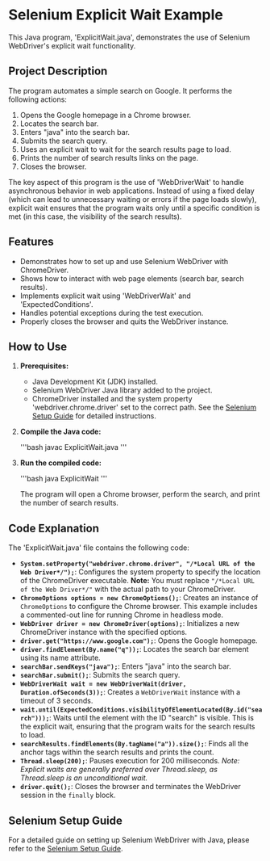 # Selenium Explicit Wait Example

This Java program, 'ExplicitWait.java', demonstrates the use of Selenium WebDriver's explicit wait functionality.

## Project Description

The program automates a simple search on Google.  It performs the following actions:

1.  Opens the Google homepage in a Chrome browser.
2.  Locates the search bar.
3.  Enters "java" into the search bar.
4.  Submits the search query.
5.  Uses an explicit wait to wait for the search results page to load.
6.  Prints the number of search results links on the page.
7.  Closes the browser.

The key aspect of this program is the use of 'WebDriverWait' to handle asynchronous behavior in web applications.  Instead of using a fixed delay (which can lead to unnecessary waiting or errors if the page loads slowly), explicit wait ensures that the program waits only until a specific condition is met (in this case, the visibility of the search results).

## Features

* Demonstrates how to set up and use Selenium WebDriver with ChromeDriver.
* Shows how to interact with web page elements (search bar, search results).
* Implements explicit wait using 'WebDriverWait' and 'ExpectedConditions'.
* Handles potential exceptions during the test execution.
* Properly closes the browser and quits the WebDriver instance.

## How to Use

1.  **Prerequisites:**
    * Java Development Kit (JDK) installed.
    * Selenium WebDriver Java library added to the project.
    * ChromeDriver installed and the system property 'webdriver.chrome.driver' set to the correct path.  See the [Selenium Setup Guide](./docs/selenium_setup.pdf) for detailed instructions.

2.  **Compile the Java code:**

    '''bash
    javac ExplicitWait.java
    '''

3.  **Run the compiled code:**

    '''bash
    java ExplicitWait
    '''

    The program will open a Chrome browser, perform the search, and print the number of search results.

## Code Explanation

The 'ExplicitWait.java' file contains the following code:

* **`System.setProperty("webdriver.chrome.driver", "/*Local URL of the Web Driver*/");`**: Configures the system property to specify the location of the ChromeDriver executable. **Note:** You must replace `"/*Local URL of the Web Driver*/"` with the actual path to your ChromeDriver.
* **`ChromeOptions options = new ChromeOptions();`**: Creates an instance of `ChromeOptions` to configure the Chrome browser. This example includes a commented-out line for running Chrome in headless mode.
* **`WebDriver driver = new ChromeDriver(options);`**: Initializes a new ChromeDriver instance with the specified options.
* **`driver.get("https://www.google.com");`**: Opens the Google homepage.
* **`driver.findElement(By.name("q"));`**: Locates the search bar element using its name attribute.
* **`searchBar.sendKeys("java");`**: Enters "java" into the search bar.
* **`searchBar.submit();`**: Submits the search query.
* **`WebDriverWait wait = new WebDriverWait(driver, Duration.ofSeconds(3));`**: Creates a `WebDriverWait` instance with a timeout of 3 seconds.
* **`wait.until(ExpectedConditions.visibilityOfElementLocated(By.id("search")));`**: Waits until the element with the ID "search" is visible. This is the explicit wait, ensuring that the program waits for the search results to load.
* **`searchResults.findElements(By.tagName("a")).size();`**: Finds all the anchor tags within the search results and prints the count.
* **`Thread.sleep(200);`**: Pauses execution for 200 milliseconds. *Note: Explicit waits are generally preferred over Thread.sleep, as Thread.sleep is an unconditional wait.*
* **`driver.quit();`**: Closes the browser and terminates the WebDriver session in the `finally` block.

## Selenium Setup Guide

For a detailed guide on setting up Selenium WebDriver with Java, please refer to the [Selenium Setup Guide](./docs/selenium_setup.pdf).
